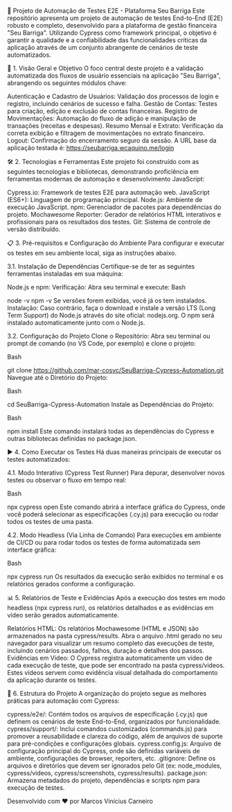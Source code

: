 🚀 Projeto de Automação de Testes E2E - Plataforma Seu Barriga
Este repositório apresenta um projeto de automação de testes End-to-End (E2E) robusto e completo, desenvolvido para a plataforma de gestão financeira "Seu Barriga". Utilizando Cypress como framework principal, o objetivo é garantir a qualidade e a confiabilidade das funcionalidades críticas da aplicação através de um conjunto abrangente de cenários de teste automatizados.

🎯 1. Visão Geral e Objetivo
O foco central deste projeto é a validação automatizada dos fluxos de usuário essenciais na aplicação "Seu Barriga", abrangendo os seguintes módulos chave:

Autenticação e Cadastro de Usuários: Validação dos processos de login e registro, incluindo cenários de sucesso e falha.
Gestão de Contas: Testes para criação, edição e exclusão de contas financeiras.
Registro de Movimentações: Automação do fluxo de adição e manipulação de transações (receitas e despesas).
Resumo Mensal e Extrato: Verificação da correta exibição e filtragem de movimentações no extrato financeiro.
Logout: Confirmação do encerramento seguro da sessão.
A URL base da aplicação testada é: https://seubarriga.wcaquino.me/login

🛠️ 2. Tecnologias e Ferramentas
Este projeto foi construído com as seguintes tecnologias e bibliotecas, demonstrando proficiência em ferramentas modernas de automação e desenvolvimento JavaScript:

Cypress.io: Framework de testes E2E para automação web.
JavaScript (ES6+): Linguagem de programação principal.
Node.js: Ambiente de execução JavaScript.
npm: Gerenciador de pacotes para dependências do projeto.
Mochawesome Reporter: Gerador de relatórios HTML interativos e profissionais para os resultados dos testes.
Git: Sistema de controle de versão distribuído.

📋 3. Pré-requisitos e Configuração do Ambiente
Para configurar e executar os testes em seu ambiente local, siga as instruções abaixo.

3.1. Instalação de Dependências
Certifique-se de ter as seguintes ferramentas instaladas em sua máquina:

Node.js e npm:
Verificação: Abra seu terminal e execute:
Bash

node -v
npm -v
Se versões forem exibidas, você já os tem instalados.
Instalação: Caso contrário, faça o download e instale a versão LTS (Long Term Support) do Node.js através do site oficial: nodejs.org. O npm será instalado automaticamente junto com o Node.js.

3.2. Configuração do Projeto
Clone o Repositório:
Abra seu terminal ou prompt de comando (no VS Code, por exemplo) e clone o projeto:

Bash

git clone https://github.com/mar-cosvc/SeuBarriga-Cypress-Automation.git
Navegue até o Diretório do Projeto:

Bash

cd SeuBarriga-Cypress-Automation
Instale as Dependências do Projeto:

Bash

npm install
Este comando instalará todas as dependências do Cypress e outras bibliotecas definidas no package.json.

▶️ 4. Como Executar os Testes
Há duas maneiras principais de executar os testes automatizados:

4.1. Modo Interativo (Cypress Test Runner)
Para depurar, desenvolver novos testes ou observar o fluxo em tempo real:

Bash

npx cypress open
Este comando abrirá a interface gráfica do Cypress, onde você poderá selecionar as especificações (.cy.js) para execução ou rodar todos os testes de uma pasta.

4.2. Modo Headless (Via Linha de Comando)
Para execuções em ambiente de CI/CD ou para rodar todos os testes de forma automatizada sem interface gráfica:

Bash

npx cypress run
Os resultados da execução serão exibidos no terminal e os relatórios gerados conforme a configuração.

📊 5. Relatórios de Teste e Evidências
Após a execução dos testes em modo headless (npx cypress run), os relatórios detalhados e as evidências em vídeo serão gerados automaticamente.

Relatórios HTML: Os relatórios Mochawesome (HTML e JSON) são armazenados na pasta cypress/results. Abra o arquivo .html gerado no seu navegador para visualizar um resumo completo das execuções de teste, incluindo cenários passados, falhos, duração e detalhes dos passos.
Evidências em Vídeo: O Cypress registra automaticamente um vídeo de cada execução de teste, que pode ser encontrado na pasta cypress/videos. Estes vídeos servem como evidência visual detalhada do comportamento da aplicação durante os testes.

📁 6. Estrutura do Projeto
A organização do projeto segue as melhores práticas para automação com Cypress:

cypress/e2e/: Contém todos os arquivos de especificação (.cy.js) que definem os cenários de teste End-to-End, organizados por funcionalidade.
cypress/support/: Inclui comandos customizados (commands.js) para promover a reusabilidade e clareza do código, além de arquivos de suporte para pré-condições e configurações globais.
cypress.config.js: Arquivo de configuração principal do Cypress, onde são definidas variáveis de ambiente, configurações de browser, reporters, etc.
.gitignore: Define os arquivos e diretórios que devem ser ignorados pelo Git (ex: node_modules, cypress/videos, cypress/screenshots, cypress/results).
package.json: Armazena metadados do projeto, dependências e scripts npm para execução de testes.

Desenvolvido com ❤️ por Marcos Vinícius Carneiro